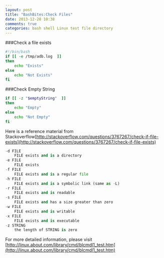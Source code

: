 ```yaml
---
layout: post
title: "BashBites:Check Files"
date: 2013-12-28 10:38
comments: true
categories: bash shell Linux test file directory 
---
```

###Check a file exists
```bash 
#!/bin/bash
if [[ -e /tmp/adb.log  ]]
then
    echo "Exists"
else
    echo "Not Exists"
fi
```
<!--more-->
###Check Empty String
```bash
if [[ -z "$emptyString"  ]]
then
    echo "Empty"
else
    echo "Not Empty"
fi
```

Here is a reference material from Stackoverflow[http://stackoverflow.com/questions/3767267/check-if-file-exists](http://stackoverflow.com/questions/3767267/check-if-file-exists)
```python
-d FILE
    FILE exists and is a directory
-e FILE
    FILE exists
-f FILE
    FILE exists and is a regular file
-h FILE
    FILE exists and is a symbolic link (same as -L)
-r FILE
    FILE exists and is readable
-s FILE
    FILE exists and has a size greater than zero
-w FILE
    FILE exists and is writable
-x FILE
    FILE exists and is executable
-z STRING
    the length of STRING is zero
```
For more detailed information, please visit [http://linux.about.com/library/cmd/blcmdl1_test.htm](http://linux.about.com/library/cmd/blcmdl1_test.htm)
